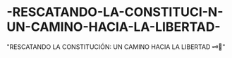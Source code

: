 # -RESCATANDO-LA-CONSTITUCI-N-UN-CAMINO-HACIA-LA-LIBERTAD-
"RESCATANDO LA CONSTITUCIÓN: UN CAMINO HACIA LA LIBERTAD 🗝️📜"
